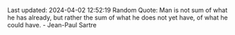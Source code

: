 Last updated: 2024-04-02 12:52:19
Random Quote: Man is not sum of what he has already, but rather the sum of what he does not yet have, of what he could have. - Jean-Paul Sartre